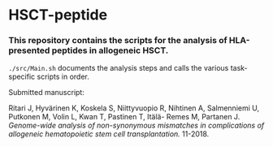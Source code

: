 # HSCT-peptide

### This repository contains the scripts for the analysis of HLA-presented peptides in allogeneic HSCT.

`./src/Main.sh` documents the analysis steps and calls the various task-specific scripts in order.

Submitted manuscript:

Ritari J, Hyvärinen K, Koskela  S, Niittyvuopio R, Nihtinen A, Salmenniemi U, Putkonen M, Volin L, Kwan T, Pastinen T, Itälä-
Remes M, Partanen J. _Genome-wide analysis of non-synonymous mismatches in complications of allogeneic hematopoietic stem cell transplantation._ 11-2018.


